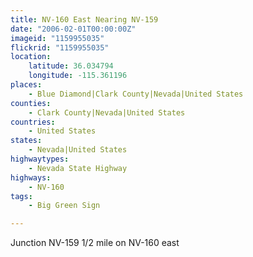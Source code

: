 ```yaml
---
title: NV-160 East Nearing NV-159
date: "2006-02-01T00:00:00Z"
imageid: "1159955035"
flickrid: "1159955035"
location:
    latitude: 36.034794
    longitude: -115.361196
places:
    - Blue Diamond|Clark County|Nevada|United States
counties:
    - Clark County|Nevada|United States
countries:
    - United States
states:
    - Nevada|United States
highwaytypes:
    - Nevada State Highway
highways:
    - NV-160
tags:
    - Big Green Sign

---
```

Junction NV-159 1/2 mile on NV-160 east